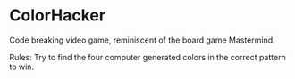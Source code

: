 # ColorHacker
 Code breaking video game, reminiscent of the board game Mastermind. 
 
 Rules: Try to find the four computer generated colors in the correct pattern to win.
